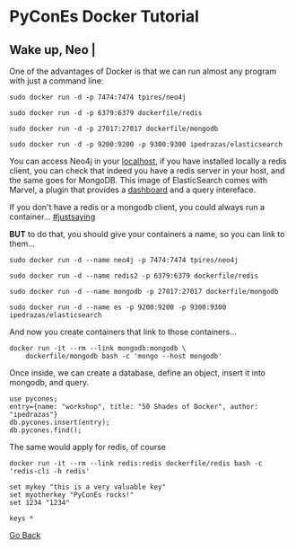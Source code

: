 # PyConEs Docker Tutorial

## Wake up, Neo |


One of the advantages of Docker is that we can run almost any program with just a command line:

    sudo docker run -d -p 7474:7474 tpires/neo4j

    sudo docker run -d -p 6379:6379 dockerfile/redis

    sudo docker run -d -p 27017:27017 dockerfile/mongodb

    sudo docker run -d -p 9200:9200 -p 9300:9300 ipedrazas/elasticsearch


You can access Neo4j in your [localhost](http://localhost:7474), if you have installed locally a redis client, you can check that indeed you have a redis server in your host, and the same goes for MongoDB. This image of ElasticSearch comes with Marvel, a plugin that provides a [dashboard](localhost:9200/_plugin/marvel/) and a query intereface.

If you don't have a redis or a mongodb client, you could always run a container... [#justsaying](https://twitter.com/search?q=%23justsaying)

**BUT** to do that, you should give your containers a name, so you can link to them...


    sudo docker run -d --name neo4j -p 7474:7474 tpires/neo4j

    sudo docker run -d --name redis2 -p 6379:6379 dockerfile/redis

    sudo docker run -d --name mongodb -p 27017:27017 dockerfile/mongodb

    sudo docker run -d --name es -p 9200:9200 -p 9300:9300 ipedrazas/elasticsearch


And now you create containers that link to those containers...

    docker run -it --rm --link mongodb:mongodb \
        dockerfile/mongodb bash -c 'mongo --host mongodb'

Once inside, we can create a database, define an object, insert it into mongodb, and query.

    use pycones;
    entry={name: "workshop", title: "50 Shades of Docker", author: "ipedrazas"}
    db.pycones.insert(entry);
    db.pycones.find();

The same would apply for redis, of course

    docker run -it --rm --link redis:redis dockerfile/redis bash -c 'redis-cli -h redis'

    set mykey "this is a very valuable key"
    set myotherkey "PyConEs rocks!"
    set 1234 "1234"

    keys *



[Go Back](../README.md)
